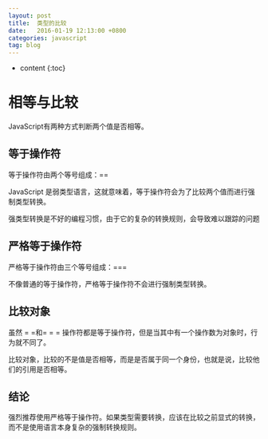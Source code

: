 ```yaml
---
layout: post
title:  类型的比较
date:   2016-01-19 12:13:00 +0800
categories: javascript
tag: blog
---
```


* content
{:toc}


相等与比较
====
JavaScript有两种方式判断两个值是否相等。

等于操作符
-----
等于操作符由两个等号组成：==

JavaScript 是弱类型语言，这就意味着，等于操作符会为了比较两个值而进行强制类型转换。

强类型转换是不好的编程习惯，由于它的复杂的转换规则，会导致难以跟踪的问题

严格等于操作符
-----
严格等于操作符由三个等号组成：===

不像普通的等于操作符，严格等于操作符不会进行强制类型转换。

比较对象
----
虽然 = =和= = = 操作符都是等于操作符，但是当其中有一个操作数为对象时，行为就不同了。

比较对象，比较的不是值是否相等，而是是否属于同一个身份，也就是说，比较他们的引用是否相等。

结论
-----
强烈推荐使用严格等于操作符。如果类型需要转换，应该在比较之前显式的转换， 而不是使用语言本身复杂的强制转换规则。







